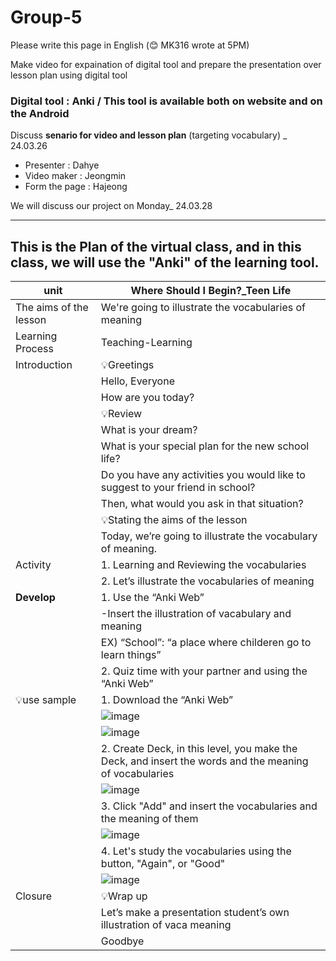 # Group-5
Please write this page in English (😊 MK316 wrote at 5PM)

Make video for expaination of digital tool and prepare the presentation over lesson plan using digital tool

### Digital tool : **Anki** / This tool is available both on website and on the Android

Discuss **senario for video and lesson plan** (targeting vocabulary) _ 24.03.26

+ Presenter : Dahye
+ Video maker : Jeongmin
+ Form the page : Hajeong

We will discuss our project on Monday_ 24.03.28

------------------------------------------------
This is the Plan of the virtual class, and in this class, we will use the "Anki" of the learning tool.
------------------------------------------------
| unit | Where Should I Begin?_Teen Life | 
|------| --------------------------------|
| The aims of the lesson | We're going to illustrate the vocabularies of meaning |
| Learning Process | Teaching-Learning |
| Introduction |💡Greetings |
|              |Hello, Everyone|
|              |How are you today?|
|              |💡Review |
|              |What is your dream?|
|              |What is your special plan for the new school life?|
|              |Do you have any activities you would like to suggest to your friend in school?|
|              |Then, what would you ask in that situation?|
|              |💡Stating the aims of the lesson |
|              |Today, we’re going to illustrate the vocabulary of meaning.|
|   Activity   | 1. Learning and Reviewing the vocabularies |
|              | 2. Let’s illustrate the vocabularies of meaning |
|  **Develop** | 1. Use the “Anki Web” |
|              | -Insert the illustration of vacabulary and meaning |
|              | EX) “School”: “a place where childeren go to learn things” |
|              | 2. Quiz time with your partner and using the “Anki Web” |
|💡use sample | 1. Download the “Anki Web” |
|              |  ![image](https://github.com/dhlee3146/Group-5/assets/162955126/9b677ab9-cc15-4ef6-8779-7fabc6f13bff) |
|              | ![image](https://github.com/dhlee3146/Group-5/assets/162955126/06e81f1a-6aa3-4c75-8181-c3b2e4f0a915) |
|              | 2. Create Deck, in this level, you make the Deck, and insert the words and the meaning of vocabularies |
|              |![image](https://github.com/dhlee3146/Group-5/assets/162955126/929e1005-e4fd-45f7-b129-92293a33b316) |
|              | 3. Click "Add" and insert the vocabularies and the meaning of them |
|              | ![image](https://github.com/dhlee3146/Group-5/assets/162955126/8062bd15-c1d0-405c-ad2b-3c5c08b1cbaa) |
|              | 4. Let's study the vocabularies using the button, "Again", or "Good" |
|              | ![image](https://github.com/dhlee3146/Group-5/assets/162955126/dcd81451-06b2-453a-9af1-5c4bef343202) |
|   Closure    | 💡Wrap up |
|              | Let’s make a presentation student’s own illustration of vaca meaning |
|              | Goodbye |

   
